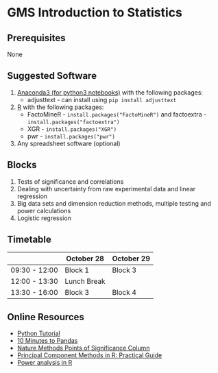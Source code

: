 GMS Introduction to Statistics
==============================

Prerequisites
-------------
None

Suggested Software
----------------------
1. [Anaconda3 (for python3 notebooks)](https://www.anaconda.com/download/) with the following packages:
	* adjusttext - can install using `pip install adjusttext`
2. [R](https://www.r-project.org/) with the following packages:
	* FactoMineR - `install.packages("FactoMineR")` and factoextra - `install.packages("factoextra")`
	* XGR - `install.packages("XGR")`
	* pwr - `install.packages("pwr")`
3. Any spreadsheet software (optional)

Blocks
--------
1. Tests of significance and correlations
2. Dealing with uncertainty from raw experimental data and linear regression
3. Big data sets and dimension reduction methods, multiple testing and power calculations
4. Logistic regression

Timetable
---------
|               | October 28   | October 29   |
|---------------|--------------|--------------|
| 09:30 - 12:00 | Block 1      | Block 3      |
| 12:00 - 13:30 | Lunch Break  |              |
| 13:30 - 16:00 | Block 3      | Block 4      |

Online Resources
----------------
* [Python Tutorial](https://www.codecademy.com/learn/learn-python)
* [10 Minutes to Pandas](https://pandas.pydata.org/pandas-docs/stable/10min.html)
* [Nature Methods Points of Significance Column](https://www.nature.com/collections/qghhqm/pointsofsignificance)
* [Principal Component Methods in R: Practical Guide](http://www.sthda.com/english/articles/31-principal-component-methods-in-r-practical-guide/112-pca-principal-component-analysis-essentials/#biplot)
* [Power analysis in R](https://www.statmethods.net/stats/power.html)
